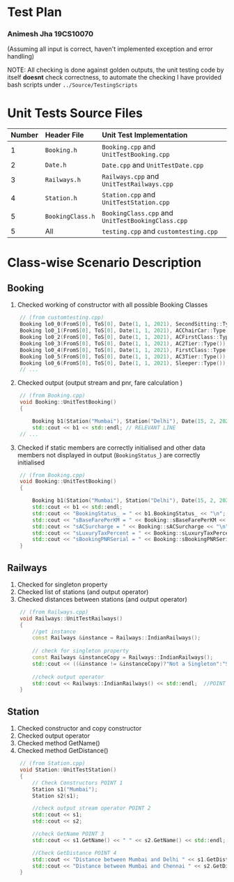 # Test Plan #
### Animesh Jha  19CS10070 ###
(Assuming all input is correct, haven't implemented exception and error handling)

NOTE: All checking is done against golden outputs, the unit testing code by itself **doesnt** check correctness, to automate the checking I have provided bash scripts under `../Source/TestingScripts`
# Unit Tests Source Files #
Number | Header File | Unit Test Implementation
| :--- | :--- | :---
1| `Booking.h` | `Booking.cpp` and `UnitTestBooking.cpp` 
2| `Date.h` |`Date.cpp` and `UnitTestDate.cpp`
3| `Railways.h` |`Railways.cpp` and `UnitTestRailways.cpp`
4| `Station.h` |`Station.cpp` and `UnitTestStation.cpp`
5| `BookingClass.h` |`BookingClass.cpp` and `UnitTestBookingClass.cpp`
5| All |`testing.cpp` and `customtesting.cpp`

# Class-wise Scenario Description

## Booking ##
1. Checked working of constructor with all possible Booking Classes 
```cpp
    // (from customtesting.cpp)
    Booking lo0_0(FromS[0], ToS[0], Date(1, 1, 2021), SecondSitting::Type());
    Booking lo0_1(FromS[0], ToS[0], Date(1, 1, 2021), ACChairCar::Type());
    Booking lo0_2(FromS[0], ToS[0], Date(1, 1, 2021), ACFirstClass::Type());
    Booking lo0_3(FromS[0], ToS[0], Date(1, 1, 2021), AC2Tier::Type());
    Booking lo0_4(FromS[0], ToS[0], Date(1, 1, 2021), FirstClass::Type());
    Booking lo0_5(FromS[0], ToS[0], Date(1, 1, 2021), AC3Tier::Type());
    Booking lo0_6(FromS[0], ToS[0], Date(1, 1, 2021), Sleeper::Type());
    // ... 
```
2. Checked output (output stream and pnr, fare calculation )
```cpp
    // (from Booking.cpp)
    void Booking::UnitTestBooking()
    {

        Booking b1(Station("Mumbai"), Station("Delhi"), Date(15, 2, 2021), ACFirstClass::Type());
        std::cout << b1 << std::endl; // RELEVANT LINE
    // ...
```
3. Checked if static members are correctly initialised and other data members not displayed in output (`BookingStatus_`) are correctly initialised
```cpp
    // (from Booking.cpp)
    void Booking::UnitTestBooking()
    {

        Booking b1(Station("Mumbai"), Station("Delhi"), Date(15, 2, 2021), ACFirstClass::Type());
        std::cout << b1 << std::endl;
        std::cout << "BookingStatus_ = " << b1.BookingStatus_ << "\n";
        std::cout << "sBaseFarePerKM = " << Booking::sBaseFarePerKM << "\n";
        std::cout << "sACSurcharge = " << Booking::sACSurcharge << "\n";
        std::cout << "sLuxuryTaxPercent = " << Booking::sLuxuryTaxPercent << "\n";
        std::cout << "sBookingPNRSerial = " << Booking::sBookingPNRSerial << "\n";
    }
```

## Railways ##

1. Checked for singleton property
2. Checked list of stations (and output operator)
3. Checked distances between stations (and output operator)
```cpp
    // (from Railways.cpp)
    void Railways::UnitTestRailways()
    { 
        //get instance
        const Railways &instance = Railways::IndianRailways();
        
        // check for singleton property
        const Railways &instanceCopy = Railways::IndianRailways();
        std::cout << ((&instance != &instanceCopy)?"Not a Singleton":"Singleton") << std::endl;  // POINT 1
        
        //check output operator
        std::cout << Railways::IndianRailways() << std::endl;  //POINT 2 and 3
    }
```

## Station ##

1. Checked constructor and copy constructor
1. Checked output operator
1. Checked method GetName()
1. Checked method GetDistance()

```cpp
    // (from Station.cpp)
    void Station::UnitTestStation()
    {
        // Check Constructors POINT 1
        Station s1("Mumbai");
        Station s2(s1);

        //check output stream operator POINT 2
        std::cout << s1;
        std::cout << s2;

        //check GetName POINT 3
        std::cout << s1.GetName() << " " << s2.GetName() << std::endl;

        //Check GetDistance POINT 4
        std::cout << "Distance between Mumbai and Delhi " << s1.GetDistance("Delhi") << std::endl;
        std::cout << "Distance between Mumbai and Chennai " << s2.GetDistance("Chennai") << std::endl;
    }
```
